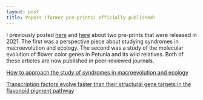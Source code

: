 ```yaml
---
layout: post
title: Papers (former pre-prints) officially published!
---
```



I previously posted [here](https://lcwheeler.github.io/2021-10-22-petunieae-preprint/) and [here](https://lcwheeler.github.io/2021-09-01-syndromes-preprint/) about two pre-prints that were released in 2021. The first was a perspective piece about studying syndromes in macroevolution and ecology. The second was a study of the molecular evolution of flower color genes in Petunia and its wild relatives. Both of these articles are now published in peer-reviewed journals. 

[How to approach the study of syndromes in macroevolution and ecology](https://onlinelibrary.wiley.com/doi/10.1002/ece3.8583)

[Transcription factors evolve faster than their structural gene targets in the flavonoid pigment pathway](https://academic.oup.com/mbe/article/39/3/msac044/6536971?guestAccessKey=1e3c7fc1-043a-48fa-93c7-9640e850a5b2&login=true)


